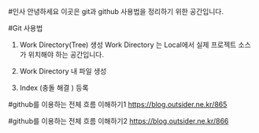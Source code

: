 #인사
안녕하세요 이곳은 git과 github 사용법을 정리하기 위한 공간입니다.

#Git 사용법

1. Work Directory(Tree) 생성
 Work Directory 는 Local에서 실제 프로젝트 소스가 위치해야 하는 공간입니다.
 
2. Work Directory 내 파일 생성

3. Index (충돌 해결 ) 등록


#github를 이용하는 전체 흐름 이해하기1
https://blog.outsider.ne.kr/865

#github를 이용하는 전체 흐름 이해하기2
https://blog.outsider.ne.kr/866


